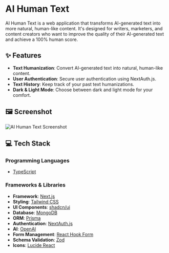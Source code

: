 # AI Human Text

AI Human Text is a web application that transforms AI-generated text into more natural, human-like content. It's designed for writers, marketers, and content creators who want to improve the quality of their AI-generated text and achieve a 100% human score.

## ✨ Features

- **Text Humanization**: Convert AI-generated text into natural, human-like content.
- **User Authentication**: Secure user authentication using NextAuth.js.
- **Text History**: Keep track of your past text humanizations.
- **Dark & Light Mode**: Choose between dark and light mode for your comfort.

## 🖼️ Screenshot

![AI Human Text Screenshot](https://i.ibb.co/s9dKNFz/ia-humanizer.png)

## 💻 Tech Stack

### Programming Languages

- [TypeScript](https://www.typescriptlang.org/)

### Frameworks & Libraries

- **Framework**: [Next.js](https://nextjs.org/)
- **Styling**: [Tailwind CSS](https://tailwindcss.com/)
- **UI Components**: [shadcn/ui](https://ui.shadcn.com/)
- **Database**: [MongoDB](https://www.mongodb.com/)
- **ORM**: [Prisma](https://www.prisma.io/)
- **Authentication**: [NextAuth.js](https://next-auth.js.org/)
- **AI**: [OpenAI](https://openai.com/)
- **Form Management**: [React Hook Form](https://react-hook-form.com/)
- **Schema Validation**: [Zod](https://zod.dev/)
- **Icons**: [Lucide React](https://lucide.dev/)